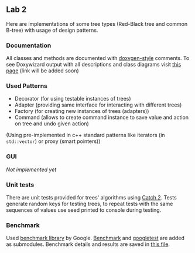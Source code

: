 ## Lab 2
Here are implementations of some tree types (Red-Black tree and common B-tree) with usage of design patterns.

### Documentation
All classes and methods are documented with [doxygen-style](https://www.doxygen.nl/index.html) comments.
To see Doxywizard output with all descriptions and class diagrams visit [this page]() (link will be added soon)
 
### Used Patterns
- Decorator (for using testable instances of trees)
- Adapter (providing same interface for interacting with different trees)
- Factory (for creating new instances of trees (adapters))
- Command (allows to create command instance to save value and action on tree and undo given action)

(Using pre-implemented in c++ standard patterns like iterators (in `std::vector`) or proxy (smart pointers)) 

### GUI
*Not implemented yet*

### Unit tests
There are unit tests provided for trees' algorithms using [Catch 2](https://github.com/catchorg/Catch2).
Tests generate random keys for testing trees, to repeat tests with the same sequences of values use seed printed to console during testing. 

### Benchmark
Used [benchmark library](https://github.com/google/benchmark) by Google. [Benchmark](https://github.com/google/benchmark) and [googletest](https://github.com/google/googletest) are added as submodules.
Benchmark details and results are saved in [this file](benchmark.md). 